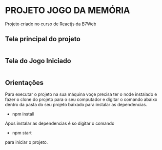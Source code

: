 # PROJETO JOGO DA MEMÓRIA

Projeto criado no curso de Reactjs da B7Web

## Tela principal do projeto
<img src="https://user-images.githubusercontent.com/43479619/161870682-b6eb6716-b572-4de0-b8e5-0e3448661835.png" alt=""/>

## Tela do Jogo Iniciado
<img src="https://user-images.githubusercontent.com/43479619/161871216-8fc51286-c9c0-4a1e-ae17-6535c24556b4.png" alt="" />

## Orientações 

Para executar o projeto na sua máquina voçe precisa ter o node instalado
 e fazer o clone do projeto para o seu computador e digitar o comando abaixo dentro 
 da pasta do seu projeto baixado para instalar as dependencias.

 - npm install

 Apos instalar as dependencias é so digitar o comando

 - npm start

 para iniciar o projeto.
